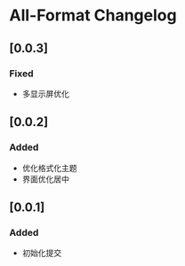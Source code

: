 <!-- Keep a Changelog guide -> https://keepachangelog.com -->

# All-Format Changelog

## [0.0.3]
### Fixed
- 多显示屏优化

## [0.0.2]
### Added
- 优化格式化主题
- 界面优化居中

## [0.0.1]
### Added
- 初始化提交
